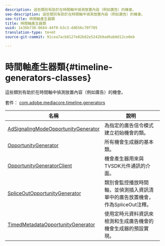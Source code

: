 ```yaml
---
description: 這些類別有助於在時間軸中偵測放置內容（例如廣告）的機會。
seo-description: 這些類別有助於在時間軸中偵測放置內容（例如廣告）的機會。
seo-title: 時間軸產生器類
title: 時間軸產生器類
uuid: 1e36b738-0684-44f0-b3c3-dd656c70f705
translation-type: tm+mt
source-git-commit: 91cea7acb8127e02b82e5242b9ad6ab0d12ce0eb

---
```



# 時間軸產生器類{#timeline-generators-classes}

這些類別有助於在時間軸中偵測放置內容（例如廣告）的機會。

套件： [com.adobe.mediacore.timeline.generators](https://help.adobe.com/en_US/primetime/api/psdk/asdoc-dhls_1.4/com/adobe/mediacore/timeline/generators/package-detail.html)

| 名稱 | 說明 |
|---|---|
| [AdSignalingModeOpportunityGenerator](https://help.adobe.com/en_US/primetime/api/psdk/asdoc-dhls_1.4/com/adobe/mediacore/timeline/generators/AdSignalingModeOpportunityGenerator.html) | 為指定的廣告信令模式建立初始機會的類。 |
| [OpportunityGenerator](https://help.adobe.com/en_US/primetime/api/psdk/asdoc-dhls_1.4/com/adobe/mediacore/timeline/generators/OpportunityGenerator.html) | 所有機會生成器的基本類。 |
| [OpportunityGeneratorClient](https://help.adobe.com/en_US/primetime/api/psdk/asdoc-dhls_1.4/com/adobe/mediacore/timeline/generators/OpportunityGeneratorClient.html) | 機會產生器用來與TVSDK元件通訊的介面。 |
| [SpliceOutOpportunityGenerator](https://help.adobe.com/en_US/primetime/api/psdk/asdoc-dhls_1.4/com/adobe/mediacore/timeline/generators/SpliceOutOpportunityGenerator.html) | 類別會監控播放時間軸，並偵測插入資訊清單中的廣告放置機會，作為SpliceOut注釋。 |
| [TimedMetadataOpportunityGenerator](https://help.adobe.com/en_US/primetime/api/psdk/asdoc-dhls_1.4/com/adobe/mediacore/timeline/generators/TimedMetadataOpportunityGenerator.html) | 使用定時元資料資訊來檢測和生成廣告機會的機會生成器的預設實現。 |